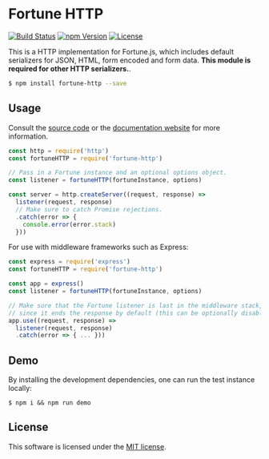 # Fortune HTTP

[![Build Status](https://img.shields.io/travis/fortunejs/fortune-http/master.svg?style=flat-square)](https://travis-ci.org/fortunejs/fortune-http)
[![npm Version](https://img.shields.io/npm/v/fortune-http.svg?style=flat-square)](https://www.npmjs.com/package/fortune-http)
[![License](https://img.shields.io/npm/l/fortune-http.svg?style=flat-square)](https://raw.githubusercontent.com/fortunejs/fortune-http/master/LICENSE)

This is a HTTP implementation for Fortune.js, which includes default serializers for JSON, HTML, form encoded and form data. **This module is required for other HTTP serializers.**.

```sh
$ npm install fortune-http --save
```


## Usage

Consult the [source code](https://github.com/fortunejs/fortune-http/tree/master/lib) or the [documentation website](http://fortune.js.org/api) for more information.

```js
const http = require('http')
const fortuneHTTP = require('fortune-http')

// Pass in a Fortune instance and an optional options object.
const listener = fortuneHTTP(fortuneInstance, options)

const server = http.createServer((request, response) =>
  listener(request, response)
  // Make sure to catch Promise rejections.
  .catch(error => {
    console.error(error.stack)
  }))
```

For use with middleware frameworks such as Express:

```js
const express = require('express')
const fortuneHTTP = require('fortune-http')

const app = express()
const listener = fortuneHTTP(fortuneInstance, options)

// Make sure that the Fortune listener is last in the middleware stack,
// since it ends the response by default (this can be optionally disabled).
app.use((request, response) =>
  listener(request, response)
  .catch(error => { ... }))
```


## Demo

By installing the development dependencies, one can run the test instance locally:

```
$ npm i && npm run demo
```


## License

This software is licensed under the [MIT license](https://raw.githubusercontent.com/fortunejs/fortune-http/master/LICENSE).
